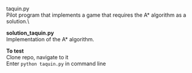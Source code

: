 taquin.py\
    Pilot program that implements a game that requires the A* algorithm as a solution.\
    
**solution_taquin.py**\
    Implementation of the A* algorithm.
    
**To test**\
Clone repo, navigate to it\
Enter `python taquin.py` in command line
